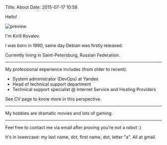 Title: About
Date: 2015-07-17 10:58

Hello!

![preview]({filename}/media/photo.jpg)

I'm Kirill Kovalev.

I was born in 1990, same day Debian was firstly released.

Currently living in Saint-Petersburg, Russian Federation.

---

My professional experience includes (from older to recent):

- System administrator (DevOps) at Yandex
- Head of technical support department
- Technical support specialist @ Internet Service and Hosting Providers

See CV page to know more in this perspective.

---

My hobbies are dramatic movies and lots of gaming.

---

Feel free to contact me via email after proving you're not a robot :)

It's in lowercase: my last name, dot, first name, dot, letter "a". All at gmail.
